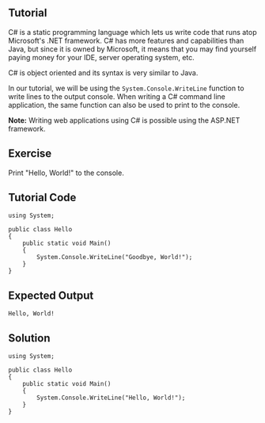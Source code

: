 Tutorial
--------

C# is a static programming language which lets us write code that runs atop Microsoft's .NET framework.
C# has more features and capabilities than Java, but since it is owned by Microsoft, it means that
you may find yourself paying money for your IDE, server operating system, etc.

C# is object oriented and its syntax is very similar to Java.

In our tutorial, we will be using the `System.Console.WriteLine` function to write lines to the output
console. When writing a C# command line application, the same function can also be used to print to the
console.

**Note:** Writing web applications using C# is possible using the ASP.NET framework.

Exercise
--------

Print "Hello, World!" to the console.

Tutorial Code
-------------

    using System;

    public class Hello
    {
        public static void Main()
        {
            System.Console.WriteLine("Goodbye, World!");
        }
    }

Expected Output
---------------

    Hello, World!

Solution
--------

    using System;

    public class Hello
    {
        public static void Main()
        {
            System.Console.WriteLine("Hello, World!");
        }
    }